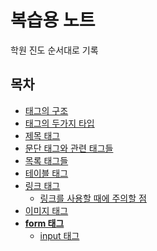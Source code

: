 # 복습용 노트
학원 진도 순서대로 기록

## 목차

+ [태그의 구조](./HTML/1.syntax-of-tag.md)
+ [태그의 두가지 타입](./HTML/2.tag-type.md)
+ [제목 태그](./HTML/3.heading-tag.md)
+ [문단 태그와 관련 태그들](./HTML/4.p-tag.md)
+ [목록 태그들](./HTML/5.list-tag.md)
+ [테이블 태그]()
+ [링크 태그]()
  + [링크를 사용할 때에 주의할 점](./HTML/a-tag-tip.md)
+ [이미지 태그]()
+ [**form 태그**]()
  + [input 태그](./HTML/input-tag.md)